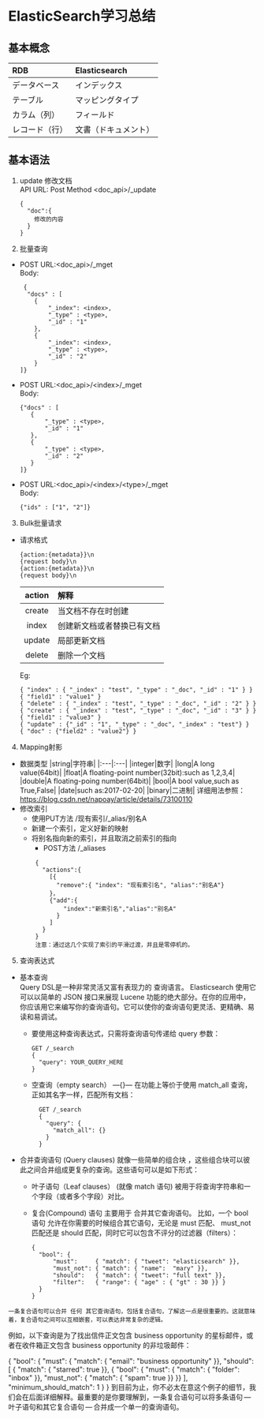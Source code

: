 # ElasticSearch学习总结

## 基本概念
|RDB|Elasticsearch|
| :--- | :--- |
|データベース|インデックス|
|テーブル|マッピングタイプ|
|カラム（列）|フィールド|
|レコード（行）|文書（ドキュメント）|

## 基本语法
1. update 修改文档  
API URL\: Post Method \<doc_api\>\/\_update
    ```
    {
      "doc":{
        修改的内容
      }
    }
    ```

2. 批量查询
  * POST URL:\<doc_api\>\/_mget  
    Body:
    ```
     {
      "docs" : [
        {
            "_index": <index>,
            "_type" : <type>,
            "_id" : "1"
        },
        {
            "_index": <index>,
            "_type" : <type>,
            "_id" : "2"
        }
    ]}
    ```
  * POST URL:\<doc_api\>\/\<index\>/_mget  
    Body:
     ```
     {"docs" : [
        {
            "_type" : <type>,
            "_id" : "1"
        },
        {
            "_type" : <type>,
            "_id" : "2"
        }
    ]}
    ```
  * POST URL:\<doc_api\>\/\<index\>/\<type\>/_mget  
    Body:
     ```
     {"ids" : ["1", "2"]}
    ```

3. Bulk批量请求
* 请求格式
  ```
  {action:{metadata}}\n
  {request body}\n
  {action:{metadata}}\n
  {request body}\n
  ```
  |action|解释|
  | :---: | :--- |
  |create|当文档不存在时创建|
  |index|创建新文档或者替换已有文档|
  |update|局部更新文档|
  |delete|删除一个文档|

  Eg:
  ``` 
  { "index" : { "_index" : "test", "_type" : "_doc", "_id" : "1" } }
  { "field1" : "value1" }
  { "delete" : { "_index" : "test", "_type" : "_doc", "_id" : "2" } }
  { "create" : { "_index" : "test", "_type" : "_doc", "_id" : "3" } }
  { "field1" : "value3" }
  { "update" : {"_id" : "1", "_type" : "_doc", "_index" : "test"} }
  { "doc" : {"field2" : "value2"} }
  ```
4. Mapping射影  
  * 数据类型 
    |string|字符串|
    |:---|:---|
    |integer|数字|
    |long|A long value(64bit)|
    |float|A floating-point number(32bit):such as 1,2,3,4|
    |double|A floating-poing number(64bit)|
    |bool|A bool value,such as True,False|
    |date|such as:2017-02-20|
    |binary|二进制|
  详细用法参照：https://blog.csdn.net/napoay/article/details/73100110
  * 修改索引
    + 使用PUT方法 /现有索引/_alias/别名A
    + 新建一个索引，定义好新的映射
    + 将别名指向新的索引，并且取消之前索引的指向
      - POST方法 /_aliases
      ```
       {
         "actions":{
           [{
             "remove":{ "index": "现有索引名", "alias":"别名A"}
           }，
           {"add":{
               "index":"新索引名","alias":"别名A"
             }
           ]
         }
       }
       注意：通过这几个实现了索引的平滑过渡，并且是零停机的。 
      ``` 

5. 查询表达式  
  +  基本查询  
    Query DSL是一种非常灵活又富有表现力的 查询语言。 Elasticsearch 使用它可以以简单的 JSON 接口来展现 Lucene 功能的绝大部分。在你的应用中，你应该用它来编写你的查询语句。它可以使你的查询语句更灵活、更精确、易读和易调试。
   
     - 要使用这种查询表达式，只需将查询语句传递给 query 参数：
        ```
        GET /_search
        {
          "query": YOUR_QUERY_HERE
        }
       ```

      - 空查询（empty search） —{}— 在功能上等价于使用 match_all 查询， 正如其名字一样，匹配所有文档：  
        ```
          GET /_search
          {
            "query": {
              "match_all": {}
            } 
          }
        ```
        
  +  合并查询语句
    (Query clauses) 就像一些简单的组合块 ，这些组合块可以彼此之间合并组成更复杂的查询。这些语句可以是如下形式：

      -  叶子语句（Leaf clauses） (就像 match 语句) 被用于将查询字符串和一个字段（或者多个字段）对比。
   
      -  复合(Compound) 语句 主要用于 合并其它查询语句。 比如，一个 bool 语句 允许在你需要的时候组合其它语句，无论是 must 匹配、 must_not 匹配还是 should 匹配，同时它可以包含不评分的过滤器（filters）：
    
          ```
          {
            "bool": {
                "must":     { "match": { "tweet": "elasticsearch" }},
                "must_not": { "match": { "name":  "mary" }},
                "should":   { "match": { "tweet": "full text" }},
                "filter":   { "range": { "age" : { "gt" : 30 }} }
            }
          }
          ```


    
    一条复合语句可以合并 任何 其它查询语句，包括复合语句，了解这一点是很重要的。这就意味着，复合语句之间可以互相嵌套，可以表达非常复杂的逻辑。

例如，以下查询是为了找出信件正文包含 business opportunity 的星标邮件，或者在收件箱正文包含 business opportunity 的非垃圾邮件：

{
    "bool": {
        "must": { "match":   { "email": "business opportunity" }},
        "should": [
            { "match":       { "starred": true }},
            { "bool": {
                "must":      { "match": { "folder": "inbox" }},
                "must_not":  { "match": { "spam": true }}
            }}
        ],
        "minimum_should_match": 1
    }
}
到目前为止，你不必太在意这个例子的细节，我们会在后面详细解释。最重要的是你要理解到，一条复合语句可以将多条语句 — 叶子语句和其它复合语句 — 合并成一个单一的查询语句。
  

